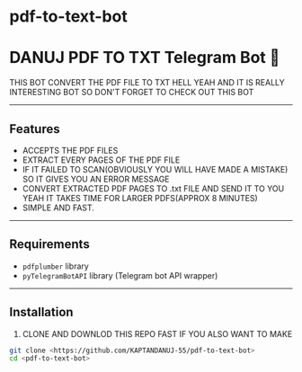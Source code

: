 # pdf-to-text-bot


# DANUJ PDF TO TXT Telegram Bot 🤖

THIS BOT CONVERT THE PDF FILE TO TXT HELL YEAH AND IT IS REALLY INTERESTING BOT SO DON'T FORGET TO CHECK OUT THIS BOT

---

## Features

- ACCEPTS THE PDF FILES
- EXTRACT EVERY PAGES OF THE PDF FILE
- IF IT FAILED TO SCAN(OBVIOUSLY YOU WILL HAVE MADE A MISTAKE) SO IT GIVES YOU AN ERROR MESSAGE
- CONVERT EXTRACTED PDF PAGES TO .txt FILE AND SEND IT TO YOU YEAH IT TAKES TIME FOR LARGER PDFS(APPROX 8 MINUTES)
- SIMPLE AND FAST.

---

## Requirements

- `pdfplumber` library
- `pyTelegramBotAPI` library (Telegram bot API wrapper)

---

## Installation

1. CLONE AND DOWNLOD THIS REPO FAST IF YOU ALSO WANT TO MAKE

```bash
git clone <https://github.com/KAPTANDANUJ-55/pdf-to-text-bot>
cd <pdf-to-text-bot>
